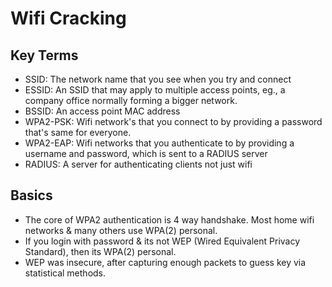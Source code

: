# Wifi Cracking

## Key Terms

- SSID: The network name that you see when you try and connect
- ESSID: An SSID that may apply to multiple access points, eg., a company office normally forming a bigger network.
- BSSID: An access point MAC address
- WPA2-PSK: Wifi network's that you connect to by providing a password that's same for everyone.
- WPA2-EAP: Wifi networks that you authenticate to by providing a username and password, which is sent to a RADIUS server
- RADIUS: A server for authenticating clients not just wifi

## Basics

- The core of WPA2 authentication is 4 way handshake. Most home wifi networks & many others use WPA(2) personal.
- If you login with password & its not WEP (Wired Equivalent Privacy Standard), then its WPA(2) personal.
- WEP was insecure, after capturing enough packets to guess key via statistical methods.


